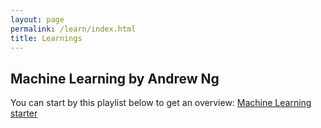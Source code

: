 ```yaml
---
layout: page
permalink: /learn/index.html
title: Learnings
---
```


## Machine Learning by Andrew Ng

You can start by this playlist below to get an overview:
[Machine Learning starter](https://youtube.com/playlist?list=PLkDaE6sCZn6FNC6YRfRQc_FbeQrF8BwGI&si=q5hSa1SlI8uOAk9t)

